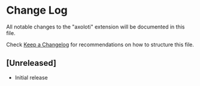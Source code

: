 # Change Log
All notable changes to the "axoloti" extension will be documented in this file.

Check [Keep a Changelog](http://keepachangelog.com/) for recommendations on how to structure this file.

## [Unreleased]
- Initial release